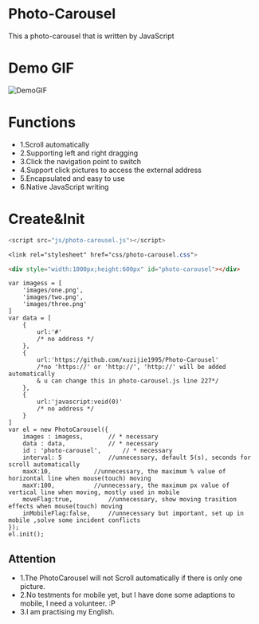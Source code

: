 # Photo-Carousel
This a photo-carousel that is written by JavaScript

# Demo GIF
![DemoGIF](https://raw.githubusercontent.com/xuzijie1995/Photo-Carousel/master/images/demo.gif)

# Functions
+ 1.Scroll  automatically
+ 2.Supporting left and right dragging
+ 3.Click the navigation point to switch
+ 4.Support click pictures to access the external address
+ 5.Encapsulated and easy to use
+ 6.Native JavaScript writing

# Create&Init
```js
<script src="js/photo-carousel.js"></script>
```
```css
<link rel="stylesheet" href="css/photo-carousel.css">
```
```html
<div style="width:1000px;height:600px" id="photo-carousel"></div>
```
```init
var imagess = [
	'images/one.png',
	'images/two.png',
	'images/three.png'
]
var data = [
	{
		url:'#' 
		/* no address */
	},
	{
		url:'https://github.com/xuzijie1995/Photo-Carousel' 
		/*no 'https://' or 'http://', 'http://' will be added automatically 
		& u can change this in photo-carousel.js line 227*/
	},
	{
		url:'javascript:void(0)' 
		/* no address */
	}
]
var el = new PhotoCarousel({
	images : imagess, 		// * necessary
	data : data, 			// * necessary
	id : 'photo-carousel', 		// * necessary
	interval: 5 			//unnecessary, default 5(s), seconds for scroll automatically
	maxX:10,			//unnecessary, the maximum % value of horizontal line when mouse(touch) moving
	maxY:100,			//unnecessary, the maximum px value of vertical line when moving, mostly used in mobile
	moveFlag:true,			//unnecessary, show moving trasition effects when mouse(touch) moving
	inMobileFlag:false,		//unnecessary but important, set up in mobile ,solve some incident conflicts
});
el.init();
```
## Attention
+ 1.The PhotoCarousel will not Scroll automatically if there is only one picture.
+ 2.No testments for mobile yet, but I have done some adaptions to mobile, I need a volunteer. :P 
+ 3.I am practising my English.
